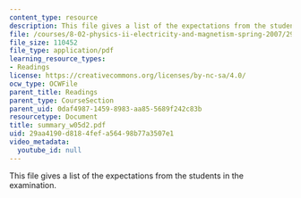 ```yaml
---
content_type: resource
description: This file gives a list of the expectations from the students in the examination.
file: /courses/8-02-physics-ii-electricity-and-magnetism-spring-2007/29aa4190d8184fefa56498b77a3507e1_summary_w05d2.pdf
file_size: 110452
file_type: application/pdf
learning_resource_types:
- Readings
license: https://creativecommons.org/licenses/by-nc-sa/4.0/
ocw_type: OCWFile
parent_title: Readings
parent_type: CourseSection
parent_uid: 0daf4987-1459-8983-aa85-5689f242c83b
resourcetype: Document
title: summary_w05d2.pdf
uid: 29aa4190-d818-4fef-a564-98b77a3507e1
video_metadata:
  youtube_id: null
---
```

This file gives a list of the expectations from the students in the examination.